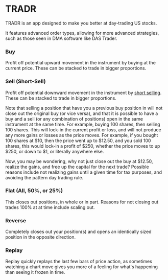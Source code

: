 # TRADR

TRADR is an app designed to make you better at day-trading US stocks.

It features advanced order types, allowing for more advanced strategies, such as those seen in DMA software like DAS Trader.

### Buy
Profit off potential upward movement in the instrument by buying at the current price.  These can be stacked to trade in bigger proportions.

### Sell (Short-Sell)
Profit off potential downward movement in the instrument by [short selling](https://en.wikipedia.org/wiki/Short_(finance)).  These can be stacked to trade in bigger proportions.

Note that selling a position that have you a previous buy position in will not close out the original buy (or vice versa), and that it is possible to have a buy and a sell (or any combination of positions) open in the same instrument at the same time.  For example, buying 100 shares, then selling 100 shares.  This will lock-in the current profit or loss, and will not produce any more gains or losses as the price moves.  For example, if you bought 100 shares at $10, then the price went up to $12.50, and you sold 100 shares, this would lock-in a profit of $250, whether the price moves to up $250, or down to $1, or literally anywhere else.

Now, you may be wondering, why not just close out the buy at $12.50, realize the gains, and free up the capital for the next trade?  Possible reasons include not realizing gains until a given time for tax purposes, and avoiding the pattern day trading rule.

### Flat (All, 50%, or 25%)
This closes out positions, in whole or in part.  Reasons for not closing out trades 100% at at time include scaling out.

### Reverse
Completely closes out your position(s) and opens an identically sized position in the opposite direction.

### Replay
Replay quickly replays the last few bars of price action, as sometimes watching a chart move gives you more of a feeling for what's happening than seeing it frozen in time.
